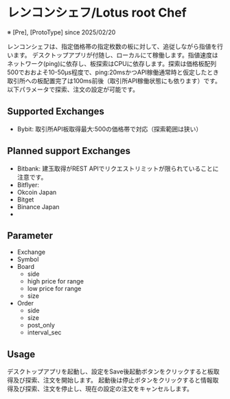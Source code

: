 # レンコンシェフ/Lotus root Chef

※ [Pre], [ProtoType] since 2025/02/20

レンコンシェフは、指定価格帯の指定枚数の板に対して、追従しながら指値を行います。
デスクトップアプリが付随し、ローカルにて稼働します。指値速度はネットワーク(ping)に依存し、板探索はCPUに依存します。探索は価格板配列500でおおよそ10-50μs程度で、ping:20msかつAPI稼働通常時と仮定したとき取引所への板配置完了は100ms前後（取引所API稼働状態にも依ります）です。
以下パラメータで探索、注文の設定が可能です。


## Supported Exchanges
- Bybit: 取引所API板取得最大:500の価格帯で対応（探索範囲は狭い）

## Planned support Exchanges
- Bitbank: 建玉取得がREST APIでリクエストリミットが限られていることに注意です。
- Bitflyer: 
- Okcoin Japan
- Bitget
- Binance Japan
- 

## Parameter
- Exchange
- Symbol
- Board
  - side
  - high price for range
  - low price for range
  - size
- Order
  - side
  - size
  - post_only
  - interval_sec


## Usage
デスクトップアプリを起動し、設定をSave後起動ボタンをクリックすると板取得及び探索、注文を開始します。
起動後は停止ボタンをクリックすると情報取得及び探索、注文を停止し、現在の設定の注文をキャンセルします。